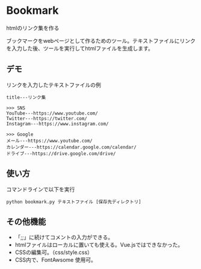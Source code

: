 # Bookmark
htmlのリンク集を作る

ブックマークをwebページとして作るためのツール。テキストファイルにリンクを入力した後、ツールを実行してhtmlファイルを生成します。

## デモ

リンクを入力したテキストファイルの例

```
title---リンク集

>>> SNS
YouTube---https://www.youtube.com/
Twitter---https://twitter.com/
Instagram---https://www.instagram.com/

>>> Google
メール---https://www.youtube.com/
カレンダー---https://calendar.google.com/calendar/
ドライブ---https://drive.google.com/drive/
```

## 使い方

コマンドラインで以下を実行

```
python bookmark.py テキストファイル [保存先ディレクトリ]
```

## その他機能

- 「;;」に続けてコメントの入力ができる。
- htmlファイルはローカルに置いても使える。Vue.jsではできなかった。
- CSSの編集可。（css/style.css）
- CSS内で、FontAwsome 使用可。
